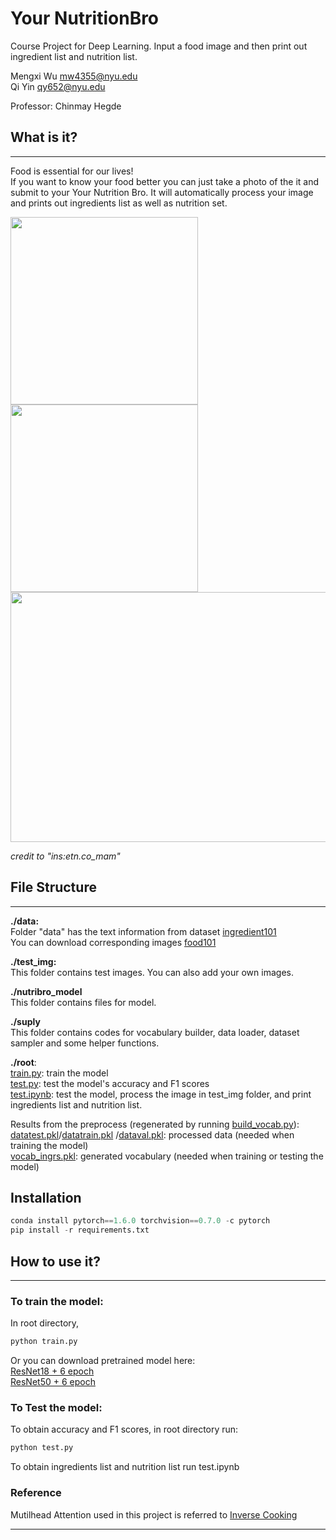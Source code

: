 # Your NutritionBro
Course Project for Deep Learning. Input a food image and then print out ingredient list and nutrition list.    

Mengxi Wu mw4355@nyu.edu  
Qi Yin qy652@nyu.edu    

Professor: Chinmay Hegde        

## What is it?

***

Food is essential for our lives!   
If you want to know your food better you can just take a photo of  the it and submit to your Your Nutrition Bro.
It will automatically process your image and prints out ingredients list as well as nutrition set. 

<img src="https://github.com/yq605879396/Your-NutritionBro/blob/main/images/show2.png" width="300" height="300" /> <img src="https://github.com/yq605879396/Your-NutritionBro/blob/main/images/show1.png" width="300" height="300" />
<img src="https://github.com/yq605879396/Your-NutritionBro/blob/main/images/show3.png" width="600" height="400" /> 

_credit to "ins:etn.co_mam"_

## File Structure

***

**./data:**  
Folder "data" has the text information from dataset [ingredient101](http://www.ub.edu/cvub/ingredients101/)  
You can download corresponding images [food101](https://www.kaggle.com/kmader/food41)

**./test_img:**  
This folder contains test images. You can also add your own images.     

**./nutribro_model**   
This folder contains files for model.        

**./suply**  
This folder contains codes for vocabulary builder, data loader, dataset sampler and some helper functions.  

**./root**:  
[train.py](https://github.com/yq605879396/Your-NutritionBro/blob/main/train.py): train the model  
[test.py](https://github.com/yq605879396/Your-NutritionBro/blob/main/test.py): test the model's accuracy and F1 scores <br>
[test.ipynb](https://github.com/yq605879396/Your-NutritionBro/blob/main/test.ipynb): test the model, process the image in test_img folder, and print ingredients list and nutrition list.

Results from the preprocess (regenerated by running [build_vocab.py](https://github.com/yq605879396/Your-NutritionBro/blob/main/suply/train.py)): <br>
[datatest.pkl](https://github.com/yq605879396/Your-NutritionBro/blob/main/datatest.pkl)/[datatrain.pkl](https://github.com/yq605879396/Your-NutritionBro/blob/main/datatrain.pkl) /[dataval.pkl](https://github.com/yq605879396/Your-NutritionBro/blob/main/dataval.pkl): processed data (needed when training the model)  
[vocab_ingrs.pkl](https://github.com/yq605879396/Your-NutritionBro/blob/main/vocab_ingrs.pkl): generated vocabulary (needed when training or testing the model) 

## Installation
```python
conda install pytorch==1.6.0 torchvision==0.7.0 -c pytorch
pip install -r requirements.txt
``` 

## How to use it?

***

### To train the model:  
In root directory,
```python
python train.py
```

Or you can download pretrained model here:  
[ResNet18 + 6 epoch](https://drive.google.com/file/d/1ycciUE9VthbnHPgRc9iLLZnPvVg2pvLO/view?usp=sharing)  
[ResNet50 + 6 epoch](https://drive.google.com/file/d/1S_r9XkNNpigHHtrBSD8Hy7obSQKsnzuf/view?usp=sharing)  

### To Test the model:  
To obtain accuracy and F1 scores, in root directory run: 
```python
python test.py
``` 
To obtain ingredients list and nutrition list run test.ipynb
### Reference
Mutilhead Attention used in this project is referred to [Inverse Cooking](https://github.com/facebookresearch/inversecooking)
***

